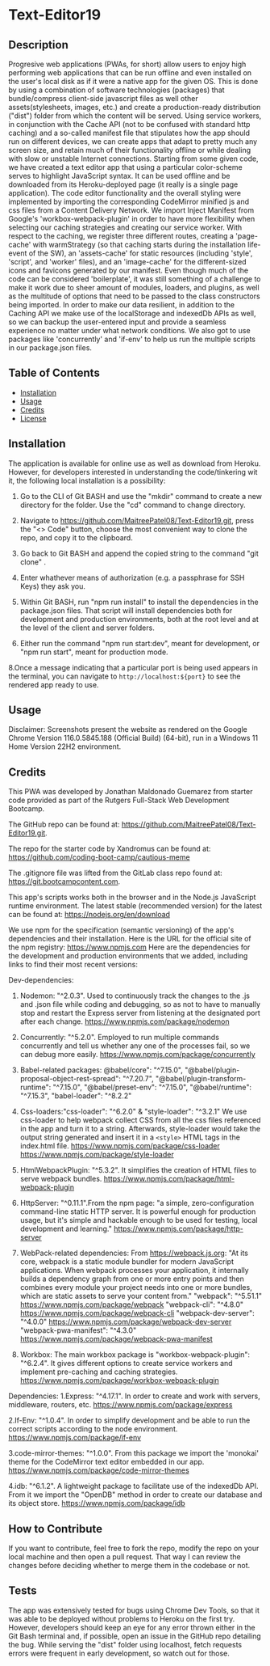 # Text-Editor19


## Description

Progresive web applications (PWAs, for short) allow users to enjoy high performing web applications that can be run offline and even installed on the user's local disk as if it were a native app for the given OS. This is done by using a combination of software technologies (packages) that bundle/compress client-side javascript files as well other assets(stylesheets, images, etc.) and create a production-ready distribution ("dist") folder from which the content will be served. Using service workers, in conjunction with the Cache API (not to be confused with standard http caching) and a so-called manifest file that stipulates how the app should run on different devices, we can create apps that adapt to pretty much any screen size, and retain much of their functionality offline or while dealing with slow or unstable Internet connections. Starting from some given code, we have created a text editor app that using a particular color-scheme serves to highlight JavaScript syntax. It can be used offline and be downloaded from its Heroku-deployed page (it really is a single page application). The code editor functionality and the overall styling were implemented by importing the corresponding CodeMirror minified js and css files from a Content Delivery Network. We import Inject Manifest from Google's 'workbox-webpack-plugin' in order to have more flexibility when selecting our caching strategies and creating our service worker. With respect to the caching, we register three different routes, creating a 'page-cache' with warmStrategy (so that caching starts during the installation life-event of the SW), an 'assets-cache' for static resources (including 'style', 'script', and 'worker' files), and an 'image-cache' for the different-sized icons and favicons generated by our manifest. Even though much of the code can be considered 'boilerplate', it was still something of a challenge to make it work due to sheer amount of modules, loaders, and plugins, as well as the multitude of options that need to be passed to the class constructors being imported. In  order to make our data resilient, in addition to the Caching API we make use of the localStorage and indexedDb APIs as well, so we can backup the user-entered input and provide a seamless experience no matter under what network conditions. We also got to use packages like 'concurrently' and 'if-env' to help us run the multiple scripts in our package.json files.

## Table of Contents

- [Installation](#installation)
- [Usage](#usage)
- [Credits](#credits)
- [License](#license)

## Installation

The application is available for online use as well as download from Heroku. However, for developers interested in understanding the code/tinkering wit it, the following local installation is a possibility:

1. Go to the CLI of Git BASH and use the "mkdir" command to create a new directory for the folder. Use the "cd" command to change directory.

2. Navigate to <https://github.com/MaitreePatel08/Text-Editor19.git>, press the "<> Code" button, choose the most convenient way to clone the repo, and copy it to the clipboard.

3. Go back to Git BASH and append the copied string to the command "git clone" .

4. Enter whathever means of authorization (e.g. a passphrase for SSH Keys) they ask you.

5. Within Git BASH, run "npm run install" to install the dependencies in the package.json files. That script will install dependencies both for development and production environments, both at the root level and at the level of the client and server folders.

6. Either run the command "npm run start:dev", meant for development, or "npm run start", meant for production mode.

8.Once a message indicating that a particular port is being used appears in the terminal, you can navigate to `http://localhost:${port}` to see the rendered app ready to use.

## Usage

Disclaimer: Screenshots present the website as rendered on the Google Chrome Version 116.0.5845.188 (Official Build) (64-bit), run in a Windows 11 Home Version 22H2 environment.



## Credits

This PWA was developed by Jonathan Maldonado Guemarez from starter code provided as part of the Rutgers Full-Stack Web Development Bootcamp.

The GitHub repo can be found at: <https://github.com/MaitreePatel08/Text-Editor19.git>.

The repo for the starter code by Xandromus can be found at: <https://github.com/coding-boot-camp/cautious-meme>

The .gitignore file was lifted from the GitLab class repo found at: <https://git.bootcampcontent.com>.

This app's scripts works both in the browser and in the Node.js JavaScript runtime environment. The latest stable (recommended version) for the latest can be found at: <https://nodejs.org/en/download>

We use npm for the specification (semantic versioning) of the app's dependencies and their installation. Here is the URL for the official site of the npm registry: <https://www.npmjs.com>
Here are the dependencies for the development and production environments that we added, including links to find their most recent versions:

Dev-dependencies:

1. Nodemon: "^2.0.3". Used to continuously track the changes to the .js and .json file while coding and debugging, so as not to have to manually stop and restart the Express server from listening at the designated port after each change.
<https://www.npmjs.com/package/nodemon>

2. Concurrently: "^5.2.0". Employed to run multiple commands concurrently and tell us whether any one of the processes fail, so we can debug more easily.
<https://www.npmjs.com/package/concurrently>

3. Babel-related packages: @babel/core": "^7.15.0",
    "@babel/plugin-proposal-object-rest-spread": "^7.20.7",
    "@babel/plugin-transform-runtime": "^7.15.0",
    "@babel/preset-env": "^7.15.0",
    "@babel/runtime": "^7.15.3",
    "babel-loader": "^8.2.2"

4. Css-loaders:"css-loader": "^6.2.0" & "style-loader": "^3.2.1"
   We use css-loader to help webpack collect CSS from all the css files referenced in the app and turn it to a string. Afterwards, style-loader would take the output string generated and insert it in a `<style>` HTML tags in the index.html file.
<https://www.npmjs.com/package/css-loader>
<https://www.npmjs.com/package/style-loader>

5. HtmlWebpackPlugin: "^5.3.2". It simplifies the creation of HTML files to serve webpack bundles.
<https://www.npmjs.com/package/html-webpack-plugin>

6. HttpServer: "^0.11.1".From the npm page: "a simple, zero-configuration command-line static HTTP server. It is powerful enough for production usage, but it's simple and hackable enough to be used for testing, local development and learning."
<https://www.npmjs.com/package/http-server>

7. WebPack-related dependencies: From <https://webpack.js.org>: "At its core, webpack is a static module bundler for modern JavaScript applications. When webpack processes your application, it internally builds a dependency graph from one or more entry points and then combines every module your project needs into one or more bundles, which are static assets to serve your content from."
    "webpack": "^5.51.1" <https://www.npmjs.com/package/webpack>
    "webpack-cli": "^4.8.0" <https://www.npmjs.com/package/webpack-cli>
    "webpack-dev-server": "^4.0.0" <https://www.npmjs.com/package/webpack-dev-server>
    "webpack-pwa-manifest": "^4.3.0" <https://www.npmjs.com/package/webpack-pwa-manifest>

8. Workbox: The main workbox package is "workbox-webpack-plugin": "^6.2.4". It gives different options to create service workers and implement pre-caching and caching strategies.
<https://www.npmjs.com/package/workbox-webpack-plugin>

Dependencies:
1.Express: "^4.17.1". In order to create and work with servers, middleware, routers, etc.
<https://www.npmjs.com/package/express>

2.If-Env: "^1.0.4". In order to simplify development and be able to run the correct scripts according to the node environment.
<https://www.npmjs.com/package/if-env>

3.code-mirror-themes: "^1.0.0". From this package we import the 'monokai' theme for the CodeMirror text editor embedded in our app.
<https://www.npmjs.com/package/code-mirror-themes>

4.idb: "^6.1.2". A lightweight package to facilitate use of the indexedDb API. From it we import the "OpenDB" method in order to create our database and its object store.
<https://www.npmjs.com/package/idb>

## How to Contribute

If you want to contribute, feel free to fork the repo, modify the repo on your local machine and then open a pull request. That way I can review the changes before deciding whether to merge them in the codebase or not.

## Tests

The app was extensively tested for bugs using Chrome Dev Tools, so that it was able to be deployed without problems to Heroku on the first try.
However, developers should keep an eye for any error thrown either in the Git Bash terminal and, if possible, open an issue in the GitHub repo detailing the bug. While serving the "dist" folder using localhost, fetch requests errors were frequent in early development, so watch out for those.